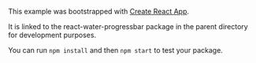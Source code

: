 This example was bootstrapped with [Create React App](https://github.com/facebook/create-react-app).

It is linked to the react-water-progressbar package in the parent directory for development purposes.

You can run `npm install` and then `npm start` to test your package.
